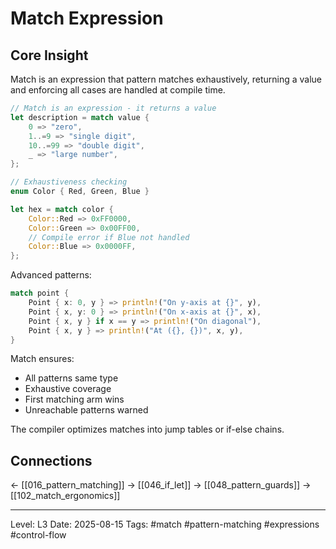 # Match Expression

## Core Insight
Match is an expression that pattern matches exhaustively, returning a value and enforcing all cases are handled at compile time.

```rust
// Match is an expression - it returns a value
let description = match value {
    0 => "zero",
    1..=9 => "single digit",
    10..=99 => "double digit",
    _ => "large number",
};

// Exhaustiveness checking
enum Color { Red, Green, Blue }

let hex = match color {
    Color::Red => 0xFF0000,
    Color::Green => 0x00FF00,
    // Compile error if Blue not handled
    Color::Blue => 0x0000FF,
};
```

Advanced patterns:
```rust
match point {
    Point { x: 0, y } => println!("On y-axis at {}", y),
    Point { x, y: 0 } => println!("On x-axis at {}", x),
    Point { x, y } if x == y => println!("On diagonal"),
    Point { x, y } => println!("At ({}, {})", x, y),
}
```

Match ensures:
- All patterns same type
- Exhaustive coverage
- First matching arm wins
- Unreachable patterns warned

The compiler optimizes matches into jump tables or if-else chains.

## Connections
← [[016_pattern_matching]]
→ [[046_if_let]]
→ [[048_pattern_guards]]
→ [[102_match_ergonomics]]

---
Level: L3
Date: 2025-08-15
Tags: #match #pattern-matching #expressions #control-flow